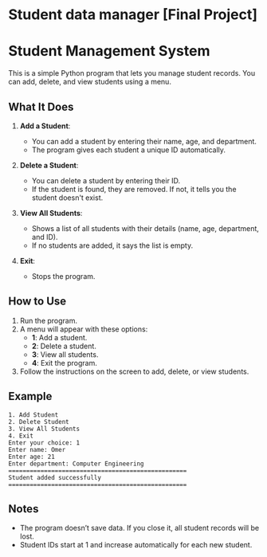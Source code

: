 # Student data manager [Final Project]
# Student Management System

This is a simple Python program that lets you manage student records. You can add, delete, and view students using a menu.

## What It Does

1. **Add a Student**:  
   - You can add a student by entering their name, age, and department.  
   - The program gives each student a unique ID automatically.

2. **Delete a Student**:  
   - You can delete a student by entering their ID.  
   - If the student is found, they are removed. If not, it tells you the student doesn't exist.

3. **View All Students**:  
   - Shows a list of all students with their details (name, age, department, and ID).  
   - If no students are added, it says the list is empty.

4. **Exit**:  
   - Stops the program.

## How to Use

1. Run the program.
2. A menu will appear with these options:
   - **1**: Add a student.
   - **2**: Delete a student.
   - **3**: View all students.
   - **4**: Exit the program.
3. Follow the instructions on the screen to add, delete, or view students.

## Example

```plaintext
1. Add Student
2. Delete Student
3. View All Students
4. Exit
Enter your choice: 1
Enter name: Omer
Enter age: 21
Enter department: Computer Engineering
==================================================
Student added successfully
==================================================
```

## Notes

- The program doesn’t save data. If you close it, all student records will be lost.
- Student IDs start at 1 and increase automatically for each new student.
